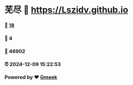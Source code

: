 # 芜尽 :link: https://Lszidv.github.io 
### :page_facing_up: [18](https://Lszidv.github.io/tag.html) 
### :speech_balloon: 4 
### :hibiscus: 46902 
### :alarm_clock: 2024-12-09 15:22:53 
### Powered by :heart: [Gmeek](https://github.com/Meekdai/Gmeek)
